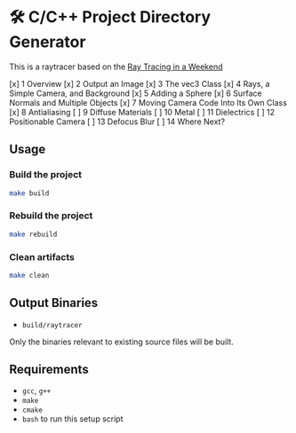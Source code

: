 # 🛠 C/C++ Project Directory Generator

This is a raytracer based on the [Ray Tracing in a Weekend](https://raytracing.github.io/books/RayTracingInOneWeekend.html)

[x] 1  Overview
[x] 2  Output an Image
[x] 3  The vec3 Class
[x] 4  Rays, a Simple Camera, and Background
[x] 5  Adding a Sphere
[x] 6  Surface Normals and Multiple Objects
[x] 7  Moving Camera Code Into Its Own Class
[x] 8  Antialiasing
[ ] 9  Diffuse Materials
[ ] 10  Metal
[ ] 11  Dielectrics
[ ] 12  Positionable Camera
[ ] 13  Defocus Blur
[ ] 14  Where Next?

## Usage

### Build the project
```bash
make build
```

### Rebuild the project
```bash
make rebuild
```

### Clean artifacts
```bash
make clean
```

## Output Binaries

- `build/raytracer`

Only the binaries relevant to existing source files will be built.

## Requirements

- `gcc`, `g++`
- `make`
- `cmake`
- `bash` to run this setup script

